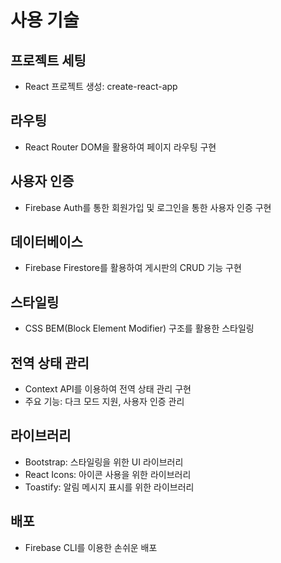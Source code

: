 # 사용 기술

## 프로젝트 세팅
- React 프로젝트 생성: create-react-app

## 라우팅
- React Router DOM을 활용하여 페이지 라우팅 구현

## 사용자 인증
- Firebase Auth를 통한 회원가입 및 로그인을 통한 사용자 인증 구현

## 데이터베이스
- Firebase Firestore를 활용하여 게시판의 CRUD 기능 구현

## 스타일링
- CSS BEM(Block Element Modifier) 구조를 활용한 스타일링

## 전역 상태 관리
- Context API를 이용하여 전역 상태 관리 구현
- 주요 기능: 다크 모드 지원, 사용자 인증 관리

## 라이브러리
- Bootstrap: 스타일링을 위한 UI 라이브러리
- React Icons: 아이콘 사용을 위한 라이브러리
- Toastify: 알림 메시지 표시를 위한 라이브러리

## 배포
- Firebase CLI를 이용한 손쉬운 배포
